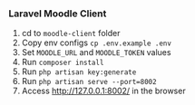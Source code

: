 ### Laravel Moodle Client
1. cd to `moodle-client` folder
2. Copy env configs `cp .env.example .env`
3. Set `MOODLE_URL` and `MOODLE_TOKEN` values
4. Run `composer install`
5. Run `php artisan key:generate`
6. Run `php artisan serve --port=8002`
7. Access http://127.0.0.1:8002/ in the browser
